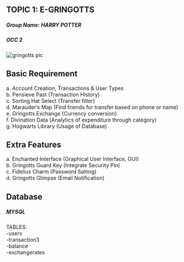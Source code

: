 ## TOPIC 1: E-GRINGOTTS 

##### Group Name: HARRY POTTER 
##### OCC 2 

![gringotts pic](https://github.com/ThYewf/E-Gringotts/assets/152830466/a814946f-e58f-4880-87ad-37ece0cb7125)

## Basic Requirement 
a. Account Creation, Transactions & User Types 
<br>
b. Pensieve Past (Transaction History)
<br>
c. Sorting Hat Select (Transfer filter)
<br>
d. Marauder’s Map (Find friends for transfer based on phone or name)
<br>
e. Gringotts Exchange (Currency conversion)
<br>
f. Divination Data (Analytics of expenditure through category)
<br>
g. Hogwarts Library (Usage of Database)

## Extra Features
a. Enchanted Interface (Graphical User Interface, GUI)
<br>
b. Gringotts Guard Key (Integrate Security Pin)
<br>
c. Fidelius Charm (Password Salting)
<br>
d. Gringotts Glimpse (Email Notification)


## Database
##### MYSQL
TABLES:
<br>
-users
<br>
-transaction3
<br>
-balance
<br>
-exchangerates
